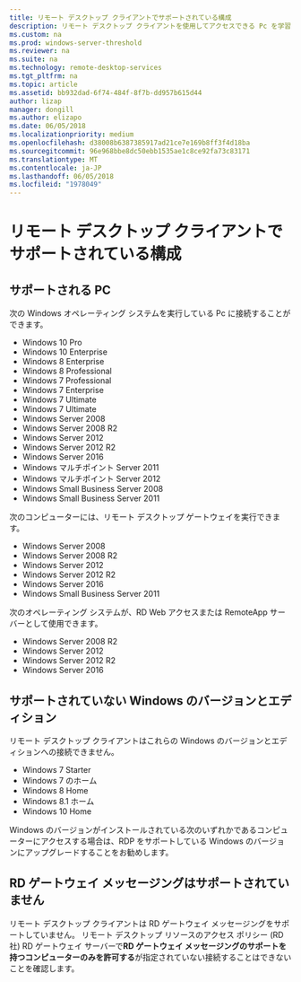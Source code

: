 ```yaml
---
title: リモート デスクトップ クライアントでサポートされている構成
description: リモート デスクトップ クライアントを使用してアクセスできる Pc を学習します。
ms.custom: na
ms.prod: windows-server-threshold
ms.reviewer: na
ms.suite: na
ms.technology: remote-desktop-services
ms.tgt_pltfrm: na
ms.topic: article
ms.assetid: bb932dad-6f74-484f-8f7b-dd957b615d44
author: lizap
manager: dongill
ms.author: elizapo
ms.date: 06/05/2018
ms.localizationpriority: medium
ms.openlocfilehash: d38008b6387385917ad21ce7e169b8ff3f4d18ba
ms.sourcegitcommit: 96e968bbe8dc50ebb1535ae1c8ce92fa73c83171
ms.translationtype: MT
ms.contentlocale: ja-JP
ms.lasthandoff: 06/05/2018
ms.locfileid: "1978049"
---
```

# <a name="remote-desktop-client---supported-configuration"></a>リモート デスクトップ クライアントでサポートされている構成

## <a name="supported-pcs"></a>サポートされる PC
次の Windows オペレーティング システムを実行している Pc に接続することができます。
- Windows 10 Pro
- Windows 10 Enterprise
- Windows 8 Enterprise
- Windows 8 Professional
- Windows 7 Professional
- Windows 7 Enterprise
- Windows 7 Ultimate
- Windows 7 Ultimate
- Windows Server 2008
- Windows Server 2008 R2
- Windows Server 2012
- Windows Server 2012 R2
- Windows Server 2016
- Windows マルチポイント Server 2011
- Windows マルチポイント Server 2012
- Windows Small Business Server 2008
- Windows Small Business Server 2011

次のコンピューターには、リモート デスクトップ ゲートウェイを実行できます。

- Windows Server 2008
- Windows Server 2008 R2
- Windows Server 2012
- Windows Server 2012 R2
- Windows Server 2016
- Windows Small Business Server 2011

次のオペレーティング システムが、RD Web アクセスまたは RemoteApp サーバーとして使用できます。
- Windows Server 2008 R2
- Windows Server 2012
- Windows Server 2012 R2
- Windows Server 2016

## <a name="unsupported-windows-versions-and-editions"></a>サポートされていない Windows のバージョンとエディション

リモート デスクトップ クライアントはこれらの Windows のバージョンとエディションへの接続できません。

- Windows 7 Starter
- Windows 7 のホーム
- Windows 8 Home
- Windows 8.1 ホーム
- Windows 10 Home

Windows のバージョンがインストールされている次のいずれかであるコンピューターにアクセスする場合は、RDP をサポートしている Windows のバージョンにアップグレードすることをお勧めします。

## <a name="rd-gateway-messaging-is-not-supported"></a>RD ゲートウェイ メッセージングはサポートされていません
リモート デスクトップ クライアントは RD ゲートウェイ メッセージングをサポートしていません。 リモート デスクトップ リソースのアクセス ポリシー (RD 社) RD ゲートウェイ サーバーで**RD ゲートウェイ メッセージングのサポートを持つコンピューターのみを許可する**が指定されていない接続することはできないことを確認します。